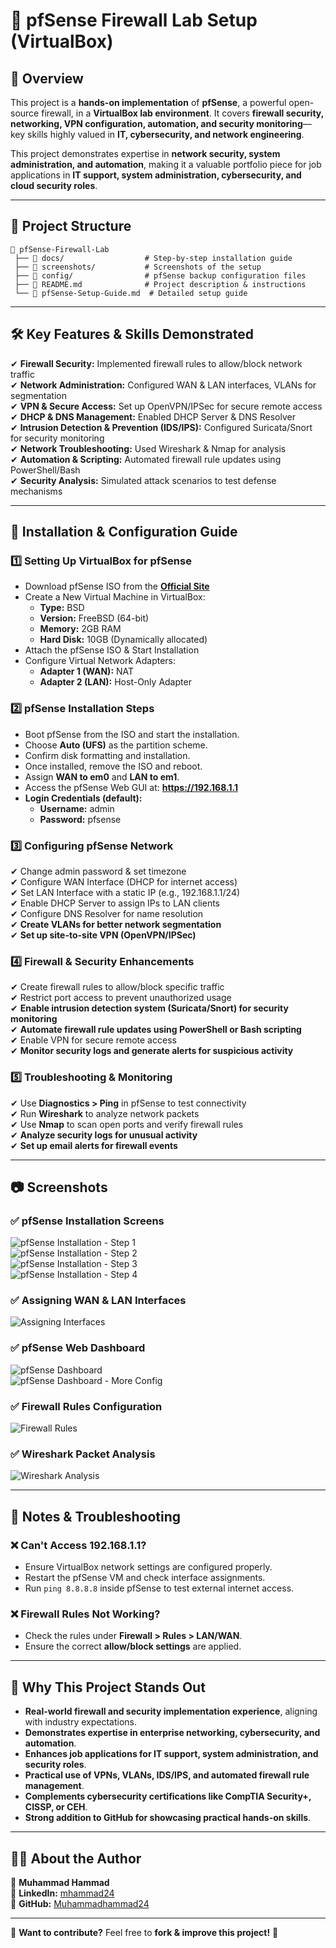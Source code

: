 # 🚀 pfSense Firewall Lab Setup (VirtualBox) 

## 📌 Overview
This project is a **hands-on implementation** of **pfSense**, a powerful open-source firewall, in a **VirtualBox lab environment**. It covers **firewall security, networking, VPN configuration, automation, and security monitoring**—key skills highly valued in **IT, cybersecurity, and network engineering**.

This project demonstrates expertise in **network security, system administration, and automation**, making it a valuable portfolio piece for job applications in **IT support, system administration, cybersecurity, and cloud security roles**.

---

## 📂 Project Structure
```
📂 pfSense-Firewall-Lab  
 ├── 📁 docs/                  # Step-by-step installation guide  
 ├── 📁 screenshots/           # Screenshots of the setup  
 ├── 📁 config/                # pfSense backup configuration files  
 ├── 🔹 README.md              # Project description & instructions  
 └── 🔹 pfSense-Setup-Guide.md  # Detailed setup guide  
```

---

## 🛠️ Key Features & Skills Demonstrated
✔ **Firewall Security:** Implemented firewall rules to allow/block network traffic  
✔ **Network Administration:** Configured WAN & LAN interfaces, VLANs for segmentation  
✔ **VPN & Secure Access:** Set up OpenVPN/IPSec for secure remote access  
✔ **DHCP & DNS Management:** Enabled DHCP Server & DNS Resolver  
✔ **Intrusion Detection & Prevention (IDS/IPS):** Configured Suricata/Snort for security monitoring  
✔ **Network Troubleshooting:** Used Wireshark & Nmap for analysis  
✔ **Automation & Scripting:** Automated firewall rule updates using PowerShell/Bash  
✔ **Security Analysis:** Simulated attack scenarios to test defense mechanisms  

---

## 🔧 Installation & Configuration Guide

### 1️⃣ Setting Up VirtualBox for pfSense
- Download pfSense ISO from the **[Official Site](https://www.pfsense.org/download/)**
- Create a New Virtual Machine in VirtualBox:
  - **Type:** BSD  
  - **Version:** FreeBSD (64-bit)  
  - **Memory:** 2GB RAM  
  - **Hard Disk:** 10GB (Dynamically allocated)  
- Attach the pfSense ISO & Start Installation
- Configure Virtual Network Adapters:
  - **Adapter 1 (WAN):** NAT
  - **Adapter 2 (LAN):** Host-Only Adapter

### 2️⃣ pfSense Installation Steps
- Boot pfSense from the ISO and start the installation.
- Choose **Auto (UFS)** as the partition scheme.
- Confirm disk formatting and installation.
- Once installed, remove the ISO and reboot.
- Assign **WAN to em0** and **LAN to em1**.
- Access the pfSense Web GUI at: **https://192.168.1.1**
- **Login Credentials (default):**
  - **Username:** admin  
  - **Password:** pfsense

### 3️⃣ Configuring pfSense Network
✔ Change admin password & set timezone  
✔ Configure WAN Interface (DHCP for internet access)  
✔ Set LAN Interface with a static IP (e.g., 192.168.1.1/24)  
✔ Enable DHCP Server to assign IPs to LAN clients  
✔ Configure DNS Resolver for name resolution  
✔ **Create VLANs for better network segmentation**  
✔ **Set up site-to-site VPN (OpenVPN/IPSec)**  

### 4️⃣ Firewall & Security Enhancements
✔ Create firewall rules to allow/block specific traffic  
✔ Restrict port access to prevent unauthorized usage  
✔ **Enable intrusion detection system (Suricata/Snort) for security monitoring**  
✔ **Automate firewall rule updates using PowerShell or Bash scripting**  
✔ Enable VPN for secure remote access  
✔ **Monitor security logs and generate alerts for suspicious activity**  

### 5️⃣ Troubleshooting & Monitoring
✔ Use **Diagnostics > Ping** in pfSense to test connectivity  
✔ Run **Wireshark** to analyze network packets  
✔ Use **Nmap** to scan open ports and verify firewall rules  
✔ **Analyze security logs for unusual activity**  
✔ **Set up email alerts for firewall events**  

---

## 📷 Screenshots

### ✅ pfSense Installation Screens
![pfSense Installation - Step 1](screenshots/pfSense_installation_1.png)  
![pfSense Installation - Step 2](screenshots/pfSense_installation_2.png)  
![pfSense Installation - Step 3](screenshots/pfSense_installation_3.png)  
![pfSense Installation - Step 4](screenshots/pfSense_installation_4.png)  

### ✅ Assigning WAN & LAN Interfaces
![Assigning Interfaces](screenshots/assign_interfaces.png)  

### ✅ pfSense Web Dashboard
![pfSense Dashboard](screenshots/dhcp_setup_1.png)  
![pfSense Dashboard - More Config](screenshots/dhcp_setup_2.png)  

### ✅ Firewall Rules Configuration
![Firewall Rules](screenshots/firewall_rules.png)  

### ✅ Wireshark Packet Analysis
![Wireshark Analysis](screenshots/wireshark_analysis.png)  

---

## 📝 Notes & Troubleshooting

### ❌ Can't Access 192.168.1.1?
- Ensure VirtualBox network settings are configured properly.
- Restart the pfSense VM and check interface assignments.
- Run `ping 8.8.8.8` inside pfSense to test external internet access.

### ❌ Firewall Rules Not Working?
- Check the rules under **Firewall > Rules > LAN/WAN**.
- Ensure the correct **allow/block settings** are applied.

---

## 🎯 Why This Project Stands Out
- **Real-world firewall and security implementation experience**, aligning with industry expectations.
- **Demonstrates expertise in enterprise networking, cybersecurity, and automation**.
- **Enhances job applications for IT support, system administration, and security roles**.
- **Practical use of VPNs, VLANs, IDS/IPS, and automated firewall rule management**.
- **Complements cybersecurity certifications like CompTIA Security+, CISSP, or CEH**.
- **Strong addition to GitHub for showcasing practical hands-on skills**.

---

## 👨‍💻 About the Author
🚀 **Muhammad Hammad**  
🔗 **LinkedIn:** [mhammad24](https://linkedin.com/in/mhammad24)  
🔗 **GitHub:** [Muhammadhammad24](https://github.com/Muhammadhammad24)  

---

📢 **Want to contribute?** Feel free to **fork & improve this project!** 🚀
